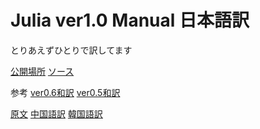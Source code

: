 # Julia ver1.0 Manual 日本語訳

とりあえずひとりで訳してます


[公開場所](https://mnru.github.io/julia-doc-ja-v1.0/)
[ソース](https://github.com/mnru/julia-doc-ja-v1.0-source)


参考
[ver0.6和訳](https://hshindo.github.io/julia-doc-ja-v0.6/)
[ver0.5和訳](http://docs.julia.tokyo/ja/latest/)


[原文](https://docs.julialang.org/en/stable/)
[中国語訳](http://docs.juliacn.com/latest/)
[韓国語訳](https://juliakorea.github.io/ko/latest/)
